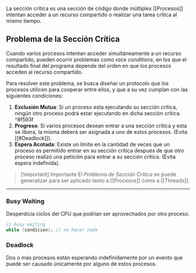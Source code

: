 La sección crítica es una sección de código donde múltiples [[Procesos]] intentan acceder a un recurso compartido o realizar una tarea crítica al mismo tiempo.

## Problema de la Sección Crítica
Cuando varios procesos intentan acceder simultáneamente a un recurso compartido, pueden ocurrir problemas como *race conditions*, en los que el resultado final del programa depende del orden en que los procesos acceden al recurso compartido.

Para resolver este problema, se busca diseñar un protocolo que los procesos utilicen para cooperar entre ellos, y que a su vez cumplan con las siguientes condiciones:
1. **Exclusión Mutua**: Si un proceso esta ejecutando su sección crítica, ningún otro proceso podrá estar ejecutando en dicha sección crítica. ^8f593f
2. **Progreso**: Si varios procesos desean entrar a una sección crítica y esta se libera, la misma deberá ser asignada a uno de estos procesos. (Evita [[#Deadlock]]).
3. **Espera Acotada**: Existe un limite en la cantidad de veces que un proceso es permitido entrar en su sección crítica después de que otro proceso realizó una petición para entrar a su sección crítica. (Evita espera indefinida).

>[!important] Importante
>El *Problema de Sección Crítica* se puede generalizar para ser aplicado tanto a [[Procesos]] como a [[Threads]].

***
### Busy Waiting
Desperdicia ciclos del CPU que podrían ser aprovechados por otro proceso.

```c
// busy waiting
while (condicion); // no hacer nada
```

### Deadlock
Dos o más procesos están esperando indefinidamente por un evento que puede ser causado únicamente por alguno de estos procesos.
